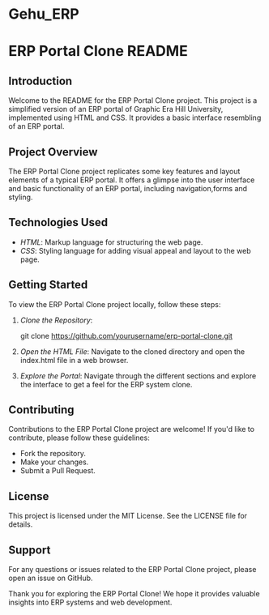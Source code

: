 # Gehu_ERP
# ERP Portal Clone README

## Introduction
Welcome to the README for the ERP Portal Clone project. This project is a simplified version of an ERP portal of Graphic Era Hill University, implemented using HTML and CSS. It provides a basic interface resembling of an ERP portal.

## Project Overview
The ERP Portal Clone project replicates some key features and layout elements of a typical ERP portal. It offers a glimpse into the user interface and basic functionality of an ERP portal, including navigation,forms and styling.

## Technologies Used
- *HTML*: Markup language for structuring the web page.
- *CSS*: Styling language for adding visual appeal and layout to the web page.

## Getting Started
To view the ERP Portal Clone project locally, follow these steps:

1. *Clone the Repository*: 
   
   git clone https://github.com/yourusername/erp-portal-clone.git
   

2. *Open the HTML File*:
   Navigate to the cloned directory and open the index.html file in a web browser.

3. *Explore the Portal*:
   Navigate through the different sections and explore the interface to get a feel for the ERP system clone.

## Contributing
Contributions to the ERP Portal Clone project are welcome! If you'd like to contribute, please follow these guidelines:
- Fork the repository.
- Make your changes.
- Submit a Pull Request.

## License
This project is licensed under the MIT License. See the LICENSE file for details.

## Support
For any questions or issues related to the ERP Portal Clone project, please open an issue on GitHub.

Thank you for exploring the ERP Portal Clone! We hope it provides valuable insights into ERP systems and web development.
